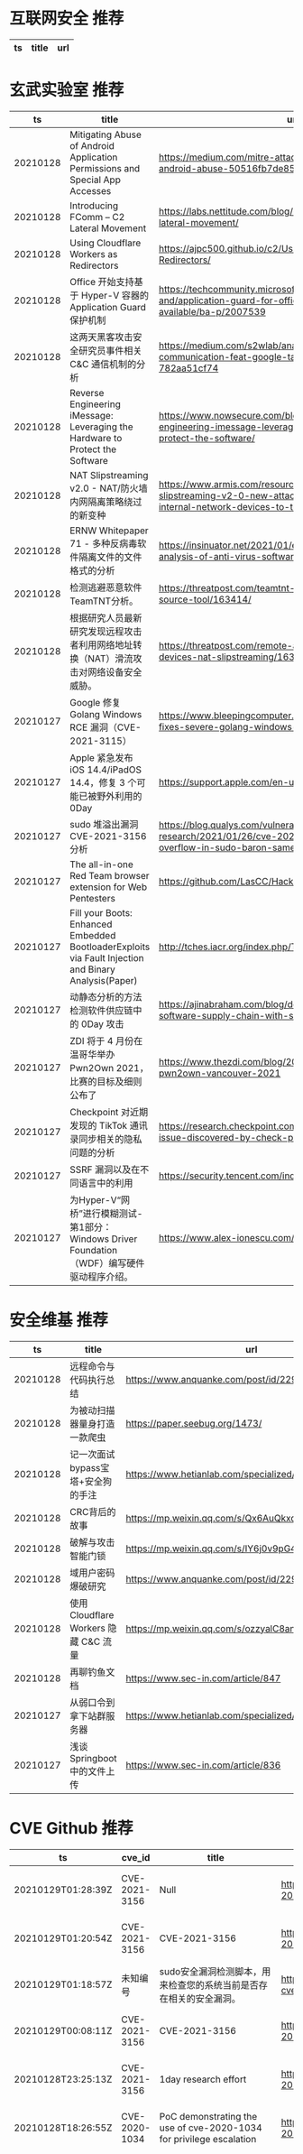 # 互联网安全 推荐
| ts | title | url| 
| --- | --- | ---| 


# 玄武实验室 推荐
| ts | title | url| 
| --- | --- | ---| 
| 20210128 | Mitigating Abuse of Android Application Permissions and Special App Accesses | https://medium.com/mitre-attack/mobile-attack-mitigating-android-abuse-50516fb7de85| 
| 20210128 | Introducing FComm – C2 Lateral Movement | https://labs.nettitude.com/blog/introducing-fcomm-c2-lateral-movement/| 
| 20210128 | Using Cloudflare Workers as Redirectors | https://ajpc500.github.io/c2/Using-CloudFlare-Workers-as-Redirectors/| 
| 20210128 | Office 开始支持基于 Hyper-V 容器的 Application Guard 保护机制 | https://techcommunity.microsoft.com/t5/microsoft-security-and/application-guard-for-office-now-generally-available/ba-p/2007539| 
| 20210128 | 这两天黑客攻击安全研究员事件相关 C&C 通信机制的分析 | https://medium.com/s2wlab/analysis-of-threatneedle-c-c-communication-feat-google-tag-warning-to-researchers-782aa51cf74| 
| 20210128 | Reverse Engineering iMessage: Leveraging the Hardware to Protect the Software | https://www.nowsecure.com/blog/2021/01/27/reverse-engineering-imessage-leveraging-the-hardware-to-protect-the-software/| 
| 20210128 | NAT Slipstreaming v2.0 - NAT/防火墙内网隔离策略绕过的新变种 | https://www.armis.com/resources/iot-security-blog/nat-slipstreaming-v2-0-new-attack-variant-can-expose-all-internal-network-devices-to-the-internet/| 
| 20210128 | ERNW Whitepaper 71 - 多种反病毒软件隔离文件的文件格式的分析 | https://insinuator.net/2021/01/ernw-whitepaper-71-analysis-of-anti-virus-software-quarantine-files/| 
| 20210128 | 检测逃避恶意软件TeamTNT分析。 | https://threatpost.com/teamtnt-cloaks-malware-open-source-tool/163414/| 
| 20210128 | 根据研究人员最新研究发现远程攻击者利用网络地址转换（NAT）滑流攻击对网络设备安全威胁。 | https://threatpost.com/remote-attackers-internal-network-devices-nat-slipstreaming/163400/| 
| 20210127 | Google 修复 Golang Windows RCE 漏洞（CVE-2021-3115） | https://www.bleepingcomputer.com/news/security/google-fixes-severe-golang-windows-rce-vulnerability/| 
| 20210127 | Apple 紧急发布 iOS 14.4/iPadOS 14.4，修复 3 个可能已被野外利用的 0Day | https://support.apple.com/en-us/HT212146| 
| 20210127 | sudo 堆溢出漏洞 CVE-2021-3156 分析 | https://blog.qualys.com/vulnerabilities-research/2021/01/26/cve-2021-3156-heap-based-buffer-overflow-in-sudo-baron-samedit| 
| 20210127 | The all-in-one Red Team browser extension for Web Pentesters | https://github.com/LasCC/Hack-Tools| 
| 20210127 | Fill your Boots: Enhanced Embedded BootloaderExploits via Fault Injection and Binary Analysis(Paper) | http://tches.iacr.org/index.php/TCHES/article/view/8727/8327| 
| 20210127 | 动静态分析的方法检测软件供应链中的 0Day 攻击 | https://ajinabraham.com/blog/detecting-zero-days-in-software-supply-chain-with-static-and-dynamic-analysis| 
| 20210127 | ZDI 将于 4 月份在温哥华举办 Pwn2Own 2021，比赛的目标及细则公布了 | https://www.thezdi.com/blog/2021/1/25/announcing-pwn2own-vancouver-2021| 
| 20210127 | Checkpoint 对近期发现的 TikTok 通讯录同步相关的隐私问题的分析 | https://research.checkpoint.com/2021/tiktok-fixes-privacy-issue-discovered-by-check-point-research/| 
| 20210127 | SSRF 漏洞以及在不同语言中的利用 | https://security.tencent.com/index.php/blog/msg/179| 
| 20210127 | 为Hyper-V“网桥”进行模糊测试-第1部分：Windows Driver Foundation（WDF）编写硬件驱动程序介绍。 | https://www.alex-ionescu.com/?p=377| 


# 安全维基 推荐
| ts | title | url| 
| --- | --- | ---| 
| 20210128 | 远程命令与代码执行总结 | https://www.anquanke.com/post/id/229611| 
| 20210128 | 为被动扫描器量身打造一款爬虫 | https://paper.seebug.org/1473/| 
| 20210128 | 记一次面试bypass宝塔+安全狗的手注 | https://www.hetianlab.com/specialized/20210126141706| 
| 20210128 | CRC背后的故事 | https://mp.weixin.qq.com/s/Qx6AuQkxqJO3Ob2REj9Myw| 
| 20210128 | 破解与攻击智能门锁 | https://mp.weixin.qq.com/s/IY6j0v9pG4j-JlozEk7Jzw| 
| 20210128 | 域用户密码爆破研究 | https://www.anquanke.com/post/id/229954| 
| 20210128 | 使用 Cloudflare Workers 隐藏 C&C 流量 | https://mp.weixin.qq.com/s/ozzyalC8anfi9VAHb3r-oQ| 
| 20210128 | 再聊钓鱼文档 | https://www.sec-in.com/article/847| 
| 20210127 | 从弱口令到拿下站群服务器 | https://www.hetianlab.com/specialized/20210119110943| 
| 20210127 | 浅谈Springboot中的文件上传 | https://www.sec-in.com/article/836| 


# CVE Github 推荐
| ts | cve_id | title | url | cve_detail| 
| --- | --- | --- | --- | ---| 
| 20210129T01:28:39Z | CVE-2021-3156 | Null | https://github.com/Serpentiel/CVE-2021-3156 | Sudo before 1.9.5p2 has a Heap-based Buffer Overflow, allowing privilege escalation to root via %sudoedit -s% and a command-line argument that ends with a single backslash character.| 
| 20210129T01:20:54Z | CVE-2021-3156 | CVE-2021-3156 | https://github.com/reverse-ex/CVE-2021-3156 | Sudo before 1.9.5p2 has a Heap-based Buffer Overflow, allowing privilege escalation to root via %sudoedit -s% and a command-line argument that ends with a single backslash character.| 
| 20210129T01:18:57Z | 未知编号 | sudo安全漏洞检测脚本，用来检查您的系统当前是否存在相关的安全漏洞。 | https://github.com/gh-Devin/sudo-cve-2021 | 未查询到CVE信息| 
| 20210129T00:08:11Z | CVE-2021-3156 | CVE-2021-3156 | https://github.com/ph4ntonn/CVE-2021-3156 | Sudo before 1.9.5p2 has a Heap-based Buffer Overflow, allowing privilege escalation to root via %sudoedit -s% and a command-line argument that ends with a single backslash character.| 
| 20210128T23:25:13Z | CVE-2021-3156 | 1day research effort | https://github.com/kernelzeroday/CVE-2021-3156-Baron-Samedit | Sudo before 1.9.5p2 has a Heap-based Buffer Overflow, allowing privilege escalation to root via %sudoedit -s% and a command-line argument that ends with a single backslash character.| 
| 20210128T18:26:55Z | CVE-2020-1034 | PoC demonstrating the use of cve-2020-1034 for privilege escalation | https://github.com/yardenshafir/CVE-2020-1034 | An elevation of privilege vulnerability exists in the way that the Windows Kernel handles objects in memory, aka %Windows Kernel Elevation of Privilege Vulnerability%.| 
| 20210128T16:00:07Z | CVE-2020-14756 | WebLogic T3/IIOP RCE ExternalizableHelper.class of coherence.jar | https://github.com/Y4er/CVE-2020-14756 | Vulnerability in the Oracle Coherence product of Oracle Fusion Middleware (component: Core Components). Supported versions that are affected are 3.7.1.0, 12.1.3.0.0, 12.2.1.3.0, 12.2.1.4.0 and 14.1.1.0.0. Easily exploitable vulnerability allows unauthenticated attacker with network access via IIOP, T3 to compromise Oracle Coherence. Successful attacks of this vulnerability can result in takeover of Oracle Coherence. CVSS 3.1 Base Score 9.8 (Confidentiality, Integrity and Availability impacts). CVSS Vector: (CVSS:3.1/AV:N/AC:L/PR:N/UI:N/S:U/C:H/I:H/A:H).| 
| 20210128T15:55:24Z | CVE-2021-3156 | Null | https://github.com/mr-r3b00t/CVE-2021-3156 | | 
| 20210128T15:22:13Z | CVE-2021-3156 | Null | https://github.com/baka9moe/CVE-2021-3156-Exp | | 
| 20210128T11:31:04Z | cve-2020-15227 | Tester for a vulnerability CVE-2020-15227 found in nette/application and nette/nette | https://github.com/VottusCode/cve-2020-15227 | 未查询到CVE信息| 


# klee on Github 推荐
| ts | title | url | stars | forks| 
| --- | --- | --- | --- | ---| 
| 20210129T00:11:20Z | Null | https://github.com/kleelab/kleelab.github.io | 0 | 0| 
| 20210128T22:07:42Z | The compiler inputs a PDDL benchmark of the Carpark planning problem and converts it to an equivalent C code which is used for solving the planning problem by program verification tools such as KLEE/TracerX. | https://github.com/daneshvar-amrollahi/Carpark-PDDL2C | 0 | 0| 
| 20210128T17:52:36Z | Website for the KLEE project: https://klee.github.io/ | https://github.com/klee/klee.github.io | 14 | 41| 
| 20210128T11:36:40Z | Symbiotic is a tool for finding bugs in computer programs based on instrumentation, program slicing and KLEE | https://github.com/staticafi/symbiotic | 212 | 34| 
| 20210128T09:30:34Z | Null | https://github.com/fontworks-fonts/Klee | 337 | 9| 
| 20210128T07:19:19Z | RVT is a collection of tools/libraries to support both static and dynamic verification of Rust programs. | https://github.com/project-oak/rust-verification-tools | 106 | 6| 
| 20210128T05:15:06Z | Null | https://github.com/jiseongg/klee_experiment | 0 | 0| 
| 20210127T22:52:40Z | Null | https://github.com/klee30810/klee30810.github.io | 0 | 0| 
| 20210127T10:21:46Z | KLEE Symbolic Execution Engine | https://github.com/klee/klee | 1618 | 480| 
| 20210125T12:10:58Z | Null | https://github.com/balabeltmimi/kleeandtheirfriendsbutton | 0 | 0| 


# s2e on Github 推荐
| ts | title | url | stars | forks| 
| --- | --- | --- | --- | ---| 
| 20210126T23:21:10Z | Your S2E project management tools. Visit https://s2e.systems/docs to get started. | https://github.com/S2E/s2e-env | 70 | 30| 
| 20210125T15:40:42Z | Null | https://github.com/yuvalkirstain/s2e-coref | 1 | 1| 
| 20210125T06:15:39Z | S2E: A platform for multi-path program analysis with selective symbolic execution. | https://github.com/S2E/s2e | 95 | 22| 
| 20210118T16:24:13Z | Null | https://github.com/sabasabzeh/s2Exercise | 0 | 0| 
| 20210111T14:49:47Z | Convert geojson to s2 region cells in different levels | https://github.com/ponlawat-w/uji_mt-s2encoding | 0 | 0| 
| 20210108T20:19:44Z | Robo Hazel is a robot prototype made using Arduino and WIZnet S2E module to advance industry 4.0 and solve the problem of message delivery. | https://github.com/hamzakhalidhk/RoboHazel | 0 | 0| 
| 20210108T15:14:31Z | Convert geojson to s2 region cells in different levels | https://github.com/ponlawat-w/uji_mt-geojson_s2encoding | 0 | 0| 
| 20210106T02:55:41Z | GUI Configuration tool for WIZnet serial to ethernet devices. | https://github.com/Wiznet/WIZnet-S2E-Tool-GUI | 11 | 7| 


# exploit on Github 推荐
| ts | title | url | stars | forks| 
| --- | --- | --- | --- | ---| 
| 20210129T01:16:23Z | IoT 固件漏洞复现环境 | https://github.com/firmianay/IoT-vulhub | 173 | 12| 
| 20210129T01:10:35Z | A work in progress repository for curated and created AFL-enabled fuzzing datasets for various programs, protocols, and file formats. | https://github.com/cloudsriseup/AFL_DataSets | 3 | 0| 
| 20210129T01:08:34Z | Vulnerabilities% Risk of Exploitation | https://github.com/thiagofigcosta/V-REx | 0 | 0| 
| 20210129T00:57:52Z | Extraction et exploitation des données de conversations Messenger | https://github.com/adrien-chinour/statistiques-messenger | 0 | 0| 
| 20210129T00:52:42Z | Null | https://github.com/sheenieboy/ExploiterChat | 1 | 0| 
| 20210129T00:49:53Z | 🔍NVD exploit & JVN(Japan Vulnerability Notes) easy description | https://github.com/nomi-sec/NVD-Exploit-List-Ja | 7 | 4| 
| 20210129T00:49:12Z | Fast jacobian computation through sparsity exploitation and matrix coloring | https://github.com/JuliaDiff/SparseDiffTools.jl | 86 | 16| 
| 20210129T00:46:49Z | This is my version of %Settlers of Catan%. The game is ostensibly complete with the exception of slow repainting when the robber is moved. Other than that, the game is functionally finished. The game plays best on a screen 1920x1080 as that enables status screens to be visible if 3-4 players are playing. A shortcut key has been implemented for cancellation of actions. Hold ALT_C when the Catan Board has focus, and this will enable an OptionPane to appear that allows for cancellation. And as for game additions I wanted to talk about, I have implemented a class system to the game that makes it more difficult (it is optional; choose the settler class if you want the standard game) as well as optional cataclysm events that can affect player resources at a 5% chance. As well, ports are optional as I%ve heard some people say they are too exploitable. Again, these three things are optional. And finally, all the image files used in this game are not my own. They are all sourced from Google Images (non-copyrighted, as far as I can tell). I will continue to work on the slow repaint issue in the future, but I will put this project down for a little while. (For whatever reason, I can%t put new lines in the description because of arbitrary code rules, so this jumbled mess of words is what I must put). | https://github.com/GitCaseyHub/SettlersOfCatan | 0 | 0| 
| 20210129T00:40:05Z | CDK is an open-sourced container penetration toolkit, offering stable exploitation in different slimmed containers without any OS dependency. It comes with penetration tools and many powerful PoCs/EXPs helps you to escape container and takeover K8s cluster easily. | https://github.com/cdk-team/CDK | 971 | 129| 
| 20210129T00:04:11Z | Various ASM, C and C++ tools, shellcodes and exploit experiments. | https://github.com/forrest-orr/ExploitDev | 32 | 2| 


# backdoor on Github 推荐
| ts | title | url | stars | forks| 
| --- | --- | --- | --- | ---| 
| 20210128T21:04:10Z | Ghost Framework is an Android post-exploitation framework that exploits the Android Debug Bridge to remotely access an Android device. Ghost Framework gives you the power and convenience of remote Android device administration. | https://github.com/EntySec/ghost | 928 | 474| 
| 20210128T17:26:39Z | FUD cross-platform python2 backdoor with C2 | https://github.com/7h3w4lk3r/pyback | 15 | 5| 
| 20210128T16:12:42Z | Analysis of SunBurst (SolarWinds) embedded backdoor | https://github.com/conikeec/sunburst-analysis | 1 | 1| 
| 20210128T15:24:30Z | Null | https://github.com/Shahtr1/reverse_backdoor | 0 | 0| 
| 20210128T10:26:53Z | Null | https://github.com/mikkelskov1/backdoor2 | 0 | 0| 
| 20210128T08:28:16Z | Null | https://github.com/mohdhumaid/BackdoorPython27 | 1 | 0| 
| 20210128T06:42:50Z | Null | https://github.com/rabbitx1337/backdoor | 0 | 0| 
| 20210128T02:44:48Z | Tool to find potential backdoor/security holes in your endpoint | https://github.com/subasgit/backdoorfinder | 1 | 0| 
| 20210128T00:36:13Z | Null | https://github.com/khausxl/backdoor-rn | 0 | 0| 
| 20210127T14:32:57Z | This is just for me ok! | https://github.com/GetRektBoy724/sementara | 1 | 0| 


# fuzz on Github 推荐
| ts | title | url | stars | forks| 
| --- | --- | --- | --- | ---| 
| 20210128T13:21:30Z | A fuzzer for various top-level await bundling strategies | https://github.com/evanw/tla-fuzzer | 15 | 0| 
| 20210128T13:13:00Z | This tool uses fzf(1)-like fuzzy-finder to do partial or fuzzy search of Kubernetes resources. Instead of specifying full resource names to kubectl commands, you can choose them from an interactive list that you can filter by typing a few characters. | https://github.com/d-kuro/kubectl-fuzzy | 74 | 9| 
| 20210128T12:25:34Z | Weather Forecast which is implemented by using Fuzzy Logic System (scikit-fuzzy) | https://github.com/lokcies/weather-forecast-fuzzy | 0 | 0| 
| 20210128T12:13:38Z | Some work done on LeNet and PyGAN in my free time. | https://github.com/DevChuriwala/FuzzyAdventure | 0 | 0| 
| 20210128T12:10:50Z | 针对小型应用服务搜索场景的工具包（也可部署为 独立服务） | https://github.com/kc910521/MiniSearch | 4 | 0| 
| 20210128T12:02:35Z | HTTP fuzzer engine security oriented | https://github.com/NozakiLabs/nozaki | 23 | 6| 
| 20210128T11:39:54Z | Null | https://github.com/s9varesc/url-fuzzing | 0 | 0| 
| 20210128T11:16:52Z | Fuzzing cryptographic libraries. Magic bug printer go brrrr. | https://github.com/guidovranken/cryptofuzz | 234 | 31| 
| 20210128T10:44:15Z | Null | https://github.com/henryhill1999/leaflet-fuzzy | 0 | 0| 
| 20210128T10:26:06Z | FLUFFI (Fully Localized Utility For Fuzzing Instantaneously) - A distributed evolutionary binary fuzzer for pentesters | https://github.com/siemens/fluffi | 73 | 15| 



# 日更新程序
